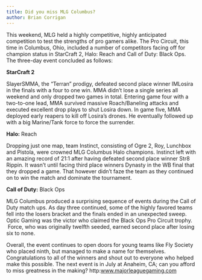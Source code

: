 ```yaml
---
title: Did you miss MLG Columbus?
author: Brian Corrigan
---
```

This weekend, MLG held a highly competitive, highly anticipated competition to test the strengths of pro gamers alike. The Pro Circuit, this time in Columbus, Ohio, included a number of competitors facing off for champion status in StarCraft 2, Halo: Reach and Call of Duty: Black Ops.  The three-day event concluded as follows:



 **StarCraft 2**

 SlayerSMMA, the “Terran” prodigy, defeated second place winner IMLosira in the finals with a four to one win. MMA didn’t lose a single series all weekend and only dropped two games in total. Entering game four with a two-to-one lead, MMA survived massive Roach/Baneling attacks and executed excellent drop plays to shut Losira down. In game five, MMA deployed early reapers to kill off Losira’s drones. He eventually followed up with a big Marine/Tank force to force the surrender.

 **Halo:** Reach

 Dropping just one map, team Instinct, consisting of Ogre 2, Roy, Lunchbox and Pistola, were crowned MLG Columbus Halo champions. Instinct left with an amazing record of 21:1 after having defeated second place winner Str8 Rippin. It wasn’t until facing third place winners Dynasty in the WB final that they dropped a game. That however didn’t faze the team as they continued on to win the match and dominate the tournament.

 **Call of Duty:** Black Ops

 MLG Columbus produced a surprising sequence of events during the Call of Duty match ups. As day three continued, some of the highly favored teams fell into the losers bracket and the finals ended in an unexpected sweep. Optic Gaming was the victor who claimed the Black Ops Pro Circuit trophy.  Force, who was originally twelfth seeded, earned second place after losing six to none.

 Overall, the event continues to open doors for young teams like Fly Society who placed ninth, but managed to make a name for themselves. Congratulations to all of the winners and shout out to everyone who helped make this possible. The next event is in July at Anaheim, CA; can you afford to miss greatness in the making? http:www.majorleaguegaming.com
